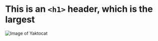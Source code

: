   # This is an `<h1>` header, which is the largest
![Image of Yaktocat](https://octodex.github.com/images/yaktocat.png)
